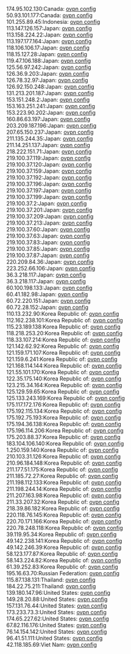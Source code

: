 174.95.102.130:Canada: [ovpn config](vpn/174_95_102_130.ovpn)  
50.93.101.177:Canada: [ovpn config](vpn/50_93_101_177.ovpn)  
101.255.89.45:Indonesia: [ovpn config](vpn/101_255_89_45.ovpn)  
113.147.126.157:Japan: [ovpn config](vpn/113_147_126_157.ovpn)  
113.158.224.22:Japan: [ovpn config](vpn/113_158_224_22.ovpn)  
113.197.177.164:Japan: [ovpn config](vpn/113_197_177_164.ovpn)  
118.106.106.17:Japan: [ovpn config](vpn/118_106_106_17.ovpn)  
118.15.127.28:Japan: [ovpn config](vpn/118_15_127_28.ovpn)  
119.47.106.188:Japan: [ovpn config](vpn/119_47_106_188.ovpn)  
125.56.97.242:Japan: [ovpn config](vpn/125_56_97_242.ovpn)  
126.36.9.203:Japan: [ovpn config](vpn/126_36_9_203.ovpn)  
126.78.32.97:Japan: [ovpn config](vpn/126_78_32_97.ovpn)  
126.92.150.248:Japan: [ovpn config](vpn/126_92_150_248.ovpn)  
131.213.201.187:Japan: [ovpn config](vpn/131_213_201_187.ovpn)  
153.151.248.2:Japan: [ovpn config](vpn/153_151_248_2.ovpn)  
153.163.251.241:Japan: [ovpn config](vpn/153_163_251_241.ovpn)  
153.223.90.202:Japan: [ovpn config](vpn/153_223_90_202.ovpn)  
160.86.63.197:Japan: [ovpn config](vpn/160_86_63_197.ovpn)  
203.209.187.196:Japan: [ovpn config](vpn/203_209_187_196.ovpn)  
207.65.150.237:Japan: [ovpn config](vpn/207_65_150_237.ovpn)  
211.135.244.35:Japan: [ovpn config](vpn/211_135_244_35.ovpn)  
211.14.251.137:Japan: [ovpn config](vpn/211_14_251_137.ovpn)  
218.222.151.71:Japan: [ovpn config](vpn/218_222_151_71.ovpn)  
219.100.37.119:Japan: [ovpn config](vpn/219_100_37_119.ovpn)  
219.100.37.120:Japan: [ovpn config](vpn/219_100_37_120.ovpn)  
219.100.37.159:Japan: [ovpn config](vpn/219_100_37_159.ovpn)  
219.100.37.192:Japan: [ovpn config](vpn/219_100_37_192.ovpn)  
219.100.37.196:Japan: [ovpn config](vpn/219_100_37_196.ovpn)  
219.100.37.197:Japan: [ovpn config](vpn/219_100_37_197.ovpn)  
219.100.37.199:Japan: [ovpn config](vpn/219_100_37_199.ovpn)  
219.100.37.2:Japan: [ovpn config](vpn/219_100_37_2.ovpn)  
219.100.37.201:Japan: [ovpn config](vpn/219_100_37_201.ovpn)  
219.100.37.209:Japan: [ovpn config](vpn/219_100_37_209.ovpn)  
219.100.37.213:Japan: [ovpn config](vpn/219_100_37_213.ovpn)  
219.100.37.60:Japan: [ovpn config](vpn/219_100_37_60.ovpn)  
219.100.37.63:Japan: [ovpn config](vpn/219_100_37_63.ovpn)  
219.100.37.83:Japan: [ovpn config](vpn/219_100_37_83.ovpn)  
219.100.37.85:Japan: [ovpn config](vpn/219_100_37_85.ovpn)  
219.100.37.87:Japan: [ovpn config](vpn/219_100_37_87.ovpn)  
220.209.84.36:Japan: [ovpn config](vpn/220_209_84_36.ovpn)  
223.252.66.106:Japan: [ovpn config](vpn/223_252_66_106.ovpn)  
36.3.218.117:Japan: [ovpn config](vpn/36_3_218_117.ovpn)  
36.3.218.117:Japan: [ovpn config](vpn/36_3_218_117.ovpn)  
60.100.198.133:Japan: [ovpn config](vpn/60_100_198_133.ovpn)  
60.41.182.98:Japan: [ovpn config](vpn/60_41_182_98.ovpn)  
60.72.220.151:Japan: [ovpn config](vpn/60_72_220_151.ovpn)  
60.72.28.152:Japan: [ovpn config](vpn/60_72_28_152.ovpn)  
110.13.232.90:Korea Republic of: [ovpn config](vpn/110_13_232_90.ovpn)  
112.162.238.101:Korea Republic of: [ovpn config](vpn/112_162_238_101.ovpn)  
115.23.189.138:Korea Republic of: [ovpn config](vpn/115_23_189_138.ovpn)  
118.218.253.20:Korea Republic of: [ovpn config](vpn/118_218_253_20.ovpn)  
118.33.107.214:Korea Republic of: [ovpn config](vpn/118_33_107_214.ovpn)  
121.142.62.92:Korea Republic of: [ovpn config](vpn/121_142_62_92.ovpn)  
121.159.171.107:Korea Republic of: [ovpn config](vpn/121_159_171_107.ovpn)  
121.159.6.241:Korea Republic of: [ovpn config](vpn/121_159_6_241.ovpn)  
121.168.114.144:Korea Republic of: [ovpn config](vpn/121_168_114_144.ovpn)  
121.55.101.170:Korea Republic of: [ovpn config](vpn/121_55_101_170.ovpn)  
122.35.175.140:Korea Republic of: [ovpn config](vpn/122_35_175_140.ovpn)  
123.215.34.164:Korea Republic of: [ovpn config](vpn/123_215_34_164.ovpn)  
125.129.59.65:Korea Republic of: [ovpn config](vpn/125_129_59_65.ovpn)  
125.133.243.169:Korea Republic of: [ovpn config](vpn/125_133_243_169.ovpn)  
175.117.172.176:Korea Republic of: [ovpn config](vpn/175_117_172_176.ovpn)  
175.192.115.134:Korea Republic of: [ovpn config](vpn/175_192_115_134.ovpn)  
175.192.75.193:Korea Republic of: [ovpn config](vpn/175_192_75_193.ovpn)  
175.194.36.138:Korea Republic of: [ovpn config](vpn/175_194_36_138.ovpn)  
175.196.114.206:Korea Republic of: [ovpn config](vpn/175_196_114_206.ovpn)  
175.203.88.37:Korea Republic of: [ovpn config](vpn/175_203_88_37.ovpn)  
183.104.106.140:Korea Republic of: [ovpn config](vpn/183_104_106_140.ovpn)  
1.250.159.140:Korea Republic of: [ovpn config](vpn/1_250_159_140.ovpn)  
210.103.31.126:Korea Republic of: [ovpn config](vpn/210_103_31_126.ovpn)  
210.96.184.148:Korea Republic of: [ovpn config](vpn/210_96_184_148.ovpn)  
211.177.51.175:Korea Republic of: [ovpn config](vpn/211_177_51_175.ovpn)  
211.185.72.27:Korea Republic of: [ovpn config](vpn/211_185_72_27.ovpn)  
211.198.112.133:Korea Republic of: [ovpn config](vpn/211_198_112_133.ovpn)  
211.198.244.14:Korea Republic of: [ovpn config](vpn/211_198_244_14.ovpn)  
211.207.163.98:Korea Republic of: [ovpn config](vpn/211_207_163_98.ovpn)  
211.33.207.32:Korea Republic of: [ovpn config](vpn/211_33_207_32.ovpn)  
218.39.86.182:Korea Republic of: [ovpn config](vpn/218_39_86_182.ovpn)  
220.118.76.145:Korea Republic of: [ovpn config](vpn/220_118_76_145.ovpn)  
220.70.171.166:Korea Republic of: [ovpn config](vpn/220_70_171_166.ovpn)  
220.78.248.118:Korea Republic of: [ovpn config](vpn/220_78_248_118.ovpn)  
39.119.95.34:Korea Republic of: [ovpn config](vpn/39_119_95_34.ovpn)  
49.142.238.141:Korea Republic of: [ovpn config](vpn/49_142_238_141.ovpn)  
49.142.246.39:Korea Republic of: [ovpn config](vpn/49_142_246_39.ovpn)  
58.123.177.87:Korea Republic of: [ovpn config](vpn/58_123_177_87.ovpn)  
58.143.224.82:Korea Republic of: [ovpn config](vpn/58_143_224_82.ovpn)  
61.39.252.83:Korea Republic of: [ovpn config](vpn/61_39_252_83.ovpn)  
195.16.63.70:Russian Federation: [ovpn config](vpn/195_16_63_70.ovpn)  
115.87.138.131:Thailand: [ovpn config](vpn/115_87_138_131.ovpn)  
184.22.75.211:Thailand: [ovpn config](vpn/184_22_75_211.ovpn)  
139.180.147.96:United States: [ovpn config](vpn/139_180_147_96.ovpn)  
149.28.20.88:United States: [ovpn config](vpn/149_28_20_88.ovpn)  
157.131.76.44:United States: [ovpn config](vpn/157_131_76_44.ovpn)  
173.233.73.3:United States: [ovpn config](vpn/173_233_73_3.ovpn)  
174.65.227.62:United States: [ovpn config](vpn/174_65_227_62.ovpn)  
67.82.116.176:United States: [ovpn config](vpn/67_82_116_176.ovpn)  
76.14.154.142:United States: [ovpn config](vpn/76_14_154_142.ovpn)  
96.41.51.111:United States: [ovpn config](vpn/96_41_51_111.ovpn)  
42.118.185.69:Viet Nam: [ovpn config](vpn/42_118_185_69.ovpn)  
